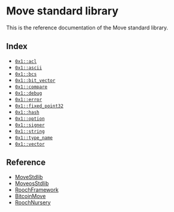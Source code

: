
<a name="@Move_standard_library_0"></a>

# Move standard library


This is the reference documentation of the Move standard library.


<a name="@Index_1"></a>

## Index


-  [`0x1::acl`](acl.md#0x1_acl)
-  [`0x1::ascii`](ascii.md#0x1_ascii)
-  [`0x1::bcs`](bcs.md#0x1_bcs)
-  [`0x1::bit_vector`](bit_vector.md#0x1_bit_vector)
-  [`0x1::compare`](compare.md#0x1_compare)
-  [`0x1::debug`](debug.md#0x1_debug)
-  [`0x1::error`](error.md#0x1_error)
-  [`0x1::fixed_point32`](fixed_point32.md#0x1_fixed_point32)
-  [`0x1::hash`](hash.md#0x1_hash)
-  [`0x1::option`](option.md#0x1_option)
-  [`0x1::signer`](signer.md#0x1_signer)
-  [`0x1::string`](string.md#0x1_string)
-  [`0x1::type_name`](type_name.md#0x1_type_name)
-  [`0x1::vector`](vector.md#0x1_vector)



<a name="@Reference_2"></a>

## Reference


* [MoveStdlib](https://github.com/rooch-network/rooch/tree/main/frameworks/move-stdlib/doc)
* [MoveosStdlib](https://github.com/rooch-network/rooch/tree/main/frameworks/moveos-stdlib/doc)
* [RoochFramework](https://github.com/rooch-network/rooch/tree/main/frameworks/rooch-framework/doc)
* [BitcoinMove](https://github.com/rooch-network/rooch/tree/main/frameworks/bitcoin-move/doc)
* [RoochNursery](https://github.com/rooch-network/rooch/tree/main/frameworks/rooch-nursery/doc)
